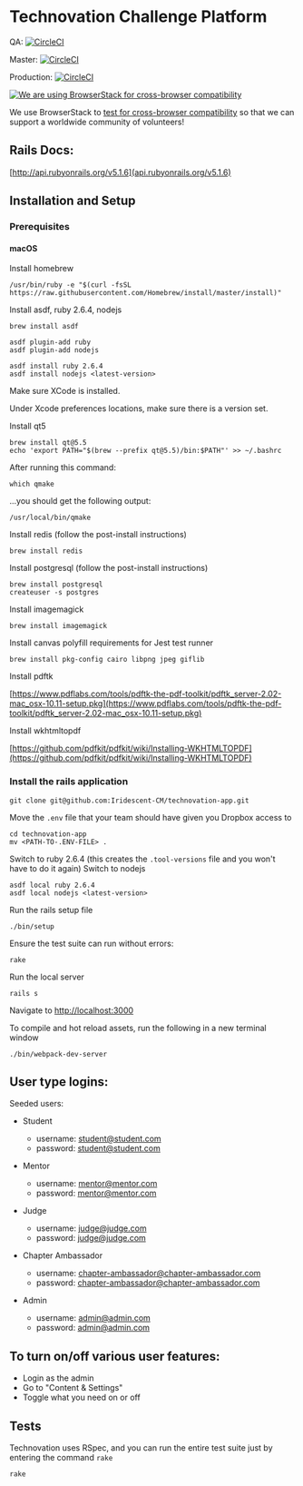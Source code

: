 # Technovation Challenge Platform

QA: [![CircleCI](https://circleci.com/gh/Iridescent-CM/technovation-app/tree/qa.svg?style=svg&circle-token=2761348ab1cf794859c6cc40536654b342a8a9d1)](https://circleci.com/gh/Iridescent-CM/technovation-app/tree/qa)

Master: [![CircleCI](https://circleci.com/gh/Iridescent-CM/technovation-app/tree/master.svg?style=svg&circle-token=2761348ab1cf794859c6cc40536654b342a8a9d1)](https://circleci.com/gh/Iridescent-CM/technovation-app/tree/master)

Production: [![CircleCI](https://circleci.com/gh/Iridescent-CM/technovation-app/tree/production.svg?style=svg&circle-token=2761348ab1cf794859c6cc40536654b342a8a9d1)](https://circleci.com/gh/Iridescent-CM/technovation-app/tree/production)

[![We are using BrowserStack for cross-browser compatibility](https://s3.amazonaws.com/technovation-uploads-production/header-logo.png "BrowserStack")](https://www.browserstack.com/)

We use BrowserStack to [test for cross-browser compatibility](https://www.browserstack.com/) so that we can support a worldwide community of volunteers!

## Rails Docs:
[http://api.rubyonrails.org/v5.1.6](api.rubyonrails.org/v5.1.6)

## Installation and Setup

### Prerequisites

#### macOS

Install homebrew

```
/usr/bin/ruby -e "$(curl -fsSL https://raw.githubusercontent.com/Homebrew/install/master/install)"
```

Install asdf, ruby 2.6.4, nodejs <latest-version>

```
brew install asdf

asdf plugin-add ruby
asdf plugin-add nodejs

asdf install ruby 2.6.4
asdf install nodejs <latest-version>
```

Make sure XCode is installed.

Under Xcode preferences locations, make sure there is a version set.


Install qt5

```
brew install qt@5.5
echo 'export PATH="$(brew --prefix qt@5.5)/bin:$PATH"' >> ~/.bashrc
```

After running this command:

```
which qmake
```

...you should get the following output:
```
/usr/local/bin/qmake
```

Install redis  (follow the post-install instructions)

```
brew install redis
```

Install postgresql (follow the post-install instructions)

```
brew install postgresql
createuser -s postgres
```

Install imagemagick

```
brew install imagemagick
```

Install canvas polyfill requirements for Jest test runner

```
brew install pkg-config cairo libpng jpeg giflib
```

Install pdftk

[https://www.pdflabs.com/tools/pdftk-the-pdf-toolkit/pdftk_server-2.02-mac_osx-10.11-setup.pkg](https://www.pdflabs.com/tools/pdftk-the-pdf-toolkit/pdftk_server-2.02-mac_osx-10.11-setup.pkg)

Install wkhtmltopdf

[https://github.com/pdfkit/pdfkit/wiki/Installing-WKHTMLTOPDF](https://github.com/pdfkit/pdfkit/wiki/Installing-WKHTMLTOPDF)

### Install the rails application

```
git clone git@github.com:Iridescent-CM/technovation-app.git
```

Move the `.env` file that your team should have given you Dropbox access to

```
cd technovation-app
mv <PATH-TO-.ENV-FILE> .
```

Switch to ruby 2.6.4 (this creates the `.tool-versions` file and you won't have to do it again)
Switch to nodejs <latest-version>
```
asdf local ruby 2.6.4
asdf local nodejs <latest-version>
```

Run the rails setup file

```
./bin/setup
```

Ensure the test suite can run without errors:

```
rake
```

Run the local server

```
rails s
```

Navigate to [http://localhost:3000](http://localhost:3000)

To compile and hot reload assets, run the following in a new terminal window

```
./bin/webpack-dev-server
```

## User type logins:

Seeded users:

* Student
  * username: student@student.com
  * password: student@student.com

* Mentor
  * username: mentor@mentor.com
  * password: mentor@mentor.com

* Judge
  * username: judge@judge.com
  * password: judge@judge.com

* Chapter Ambassador
  * username: chapter-ambassador@chapter-ambassador.com
  * password: chapter-ambassador@chapter-ambassador.com

* Admin
  * username: admin@admin.com
  * password: admin@admin.com

## To turn on/off various user features:

  * Login as the admin
  * Go to "Content & Settings"
  * Toggle what you need on or off


## Tests

Technovation uses RSpec, and you can run the entire test suite just by entering the command `rake`

```
rake
```
